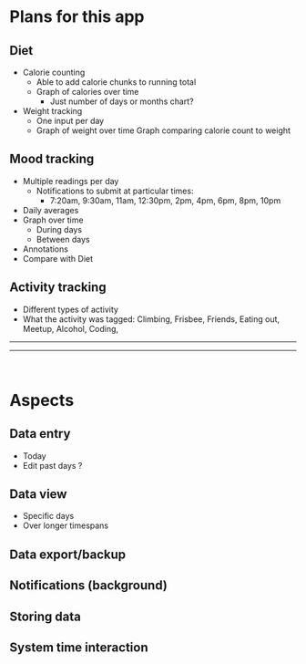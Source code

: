 # Plans for this app

## **Diet**
- Calorie counting
    - Able to add calorie chunks to running total
    - Graph of calories over time
        - Just number of days or months chart?
- Weight tracking
    - One input per day
    - Graph of weight over time
Graph comparing calorie count to weight

## **Mood tracking**
- Multiple readings per day
    - Notifications to submit at particular times:
        - 7:20am, 9:30am, 11am, 12:30pm, 2pm, 4pm, 6pm, 8pm, 10pm
- Daily averages
- Graph over time
    - During days
    - Between days
- Annotations
- Compare with Diet

## **Activity tracking**
- Different types of activity
- What the activity was tagged: Climbing, Frisbee, Friends, Eating out, Meetup, Alcohol, Coding, 

___
___
<br>

# Aspects

## **Data entry**
- Today
- Edit past days ?

## **Data view**
- Specific days
- Over longer timespans

## **Data export/backup**

## **Notifications (background)**

## **Storing data**

## **System time interaction**

